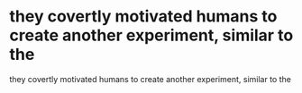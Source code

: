 # they covertly motivated humans to create another experiment, similar to the

they covertly motivated humans to create another experiment, similar to the